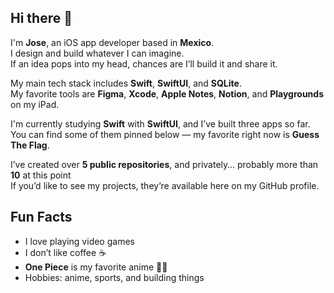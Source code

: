 ## Hi there 👋

I'm **Jose**, an iOS app developer based in **Mexico**.  
I design and build whatever I can imagine.  
If an idea pops into my head, chances are I’ll build it and share it.

My main tech stack includes **Swift**, **SwiftUI**, and **SQLite**.  
My favorite tools are **Figma**, **Xcode**, **Apple Notes**, **Notion**, and **Playgrounds** on my iPad.

I'm currently studying **Swift** with **SwiftUI**, and I’ve built three apps so far.  
You can find some of them pinned below — my favorite right now is **Guess The Flag**.

I’ve created over **5 public repositories**, and privately… probably more than **10** at this point   
If you’d like to see my projects, they’re available here on my GitHub profile.

##  Fun Facts

- I love playing video games  
- I don’t like coffee ☕  
- **One Piece** is my favorite anime 🏴‍☠️  
- Hobbies: anime, sports, and building things  
